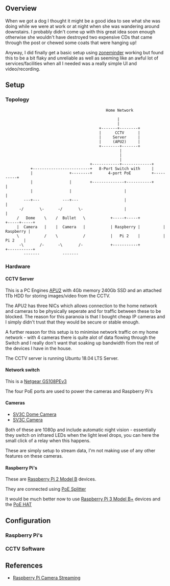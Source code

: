 ## Overview

When we got a dog I thought it might be a good idea to see what she was doing while we were at work or at 
night when she was wandering around downstairs.  I probably didn't come up with this great idea soon 
enough otherwise she wouldn't have destroyed two expensive CDs that came through the post or chewed some
coats that were hanging up!

Anyway, I did finally get a basic setup using [zoneminder](https://zoneminder.com) working but found this to 
be a bit flaky and unreliable as well as seeming like an awful lot of services/facilities when all I 
needed was a really simple UI and video/recording.

## Setup

### Topology


```
                                            Home Network

                                                 |
                                                 | 
 	                                 	 +-------+--------+
    	                       	         |      CCTV      |
	                       	        	 |     Server     |
	                       	        	 |     (APU2)     |
	                                 	 +--------+-------+
                        						  |
						                          |
						                          |
                                     +------------+-------------+
           +-------------------------+   8-Port Switch with     |
      	   | 	            +--------+       4-port PoE         +----------+
           |                |        +--------------+-----------+	       |
    	   |		        |			            |	                   |
    	---+--- 	     ---+---		            |	                   |
      -/       \-      -/       \-		            |      	               |
     /   Dome    \    /	 Bullet   \	          +-----+-----+	         +-----+-----+
     |  Camera   |    |	 Camera   |		      | Raspberry |	         | Raspberry |
     \           /    \	          /		      |   Pi 2    |	         |   Pi 2    |
      -\       /-      -\       /-		      +-----------+	         +-----------+
    	-------          -------
```


### Hardware

#### CCTV Server

This is a PC Engines [APU2](https://www.pcengines.ch/apu2.htm) with 4Gb memory 240Gb SSD and an attached
1Tb HDD for storing images/video from the CCTV.

The APU2 has three NICs which allows connection to the home network and cameras to be physically seperate
and for traffic between these to be blocked.  The reason for this paranoia is that I bought cheap IP cameras
and I simply didn't trust that they would be secure or stable enough.

A further reason for this setup is to minimise network traffic on my home network - with 4 cameras there is 
quite alot of data flowing through the Switch and I really don't want that soaking up bandwidth from the 
rest of the devices I have in the house.

The CCTV server is running Ubuntu 18.04 LTS Server.

#### Network switch 

This is a [Netgear GS108PEv3](https://www.amazon.co.uk/NETGEAR-GS108PEv3-Power-Over-Ethernet-Lifetime-Protection/dp/B00LMXBOG8/ref=sr_1_3?keywords=nether+8+port+PoE&qid=1562046271&s=gateway&sr=8-3)

The four PoE ports are used to power the cameras and Raspberry Pi's

#### Cameras

* [SV3C Dome Camera](https://www.amazon.co.uk/gp/product/B06VWLCZTV/ref=ppx_yo_dt_b_search_asin_title?ie=UTF8&psc=1)
* [SV3C Camera](https://www.amazon.co.uk/gp/product/B01G1U4MVA/ref=ppx_yo_dt_b_search_asin_title?ie=UTF8&psc=1)

Both of these are 1080p and include automatic night vision - essentially they switch on infrared LEDs when
the light level drops, you can here the small click of a relay when this happens.

These are simply setup to stream data, I'm not making use of any other features on these cameras.


#### Raspberry Pi's

These are [Raspberry Pi 2 Model B](https://www.amazon.co.uk/Raspberry-Pi-Model-Desktop-Linux/dp/B00T2U7R7I/ref=sr_1_4?keywords=Raspberry+Pi+2&qid=1562046592&s=electronics&sr=1-4) devices.

They are connected using [PoE Splitter](https://www.amazon.co.uk/gp/product/B01H37XQP8/ref=ppx_yo_dt_b_search_asin_title?ie=UTF8&psc=1)

It would be much better now to use [Raspberry Pi 3 Model B+](https://www.raspberrypi.org/products/raspberry-pi-3-model-b-plus/) devices and the [PoE HAT](https://www.raspberrypi.org/products/poe-hat/)



## Configuration

### Raspberry Pi's



### CCTV Software






## References

* [Raspberry Pi Camera Streaming](https://tutorials-raspberrypi.com/raspberry-pi-security-camera-livestream-setup/)
